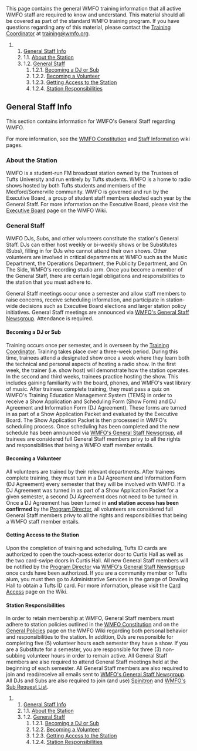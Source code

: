 This page contains the general WMFO training information that all active WMFO staff are required to know and understand. This material should all be covered as part of the standard WMFO training program. If you have questions regarding any of this material, please contact the [Training Coordinator](https://wiki.wmfo.org/About_WMFO/Executive_Board/Programming_Dept./Training_Office "Training Office") at [training@wmfo.org](mailto:training@wmfo.org "mailto:training@wmfo.org").

1.  1. [General Staff Info](https://wiki.wmfo.org/Training/General_Information_for_New_Staff#General_Staff_Info)
    1.  1.1. [About the Station](https://wiki.wmfo.org/Training/General_Information_for_New_Staff#About_the_Station)
    2.  1.2. [General Staff](https://wiki.wmfo.org/Training/General_Information_for_New_Staff#General_Staff)
        1.  1.2.1. [Becoming a DJ or Sub](https://wiki.wmfo.org/Training/General_Information_for_New_Staff#Becoming_a_DJ_or_Sub)
        2.  1.2.2. [Becoming a Volunteer](https://wiki.wmfo.org/Training/General_Information_for_New_Staff#Becoming_a_Volunteer)
        3.  1.2.3. [Getting Access to the Station](https://wiki.wmfo.org/Training/General_Information_for_New_Staff#Getting_Access_to_the_Station)
        4.  1.2.4. [Station Responsibilities](https://wiki.wmfo.org/Training/General_Information_for_New_Staff#Station_Responsibilities)

General Staff Info
------------------

This section contains information for WMFO's General Staff regarding WMFO.

For more information, see the [WMFO Constitution](https://wiki.wmfo.org/About_WMFO/Constitution "Constitution") and [Staff Information](https://wiki.wmfo.org/Staff_Info "Staff Info") wiki pages.

### About the Station

WMFO is a student-run FM broadcast station owned by the Trustees of Tufts University and run entirely by Tufts students. WMFO is a home to radio shows hosted by both Tufts students and members of the Medford/Somerville community. WMFO is governed and run by the Executive Board, a group of student staff members elected each year by the General Staff. For more information on the Executive Board, please visit the [Executive Board](https://wiki.wmfo.org/About_WMFO/Executive_Board "Executive Board") page on the WMFO Wiki.

### General Staff

WMFO DJs, Subs, and other volunteers constitute the station's General Staff. DJs can either host weekly or bi-weekly shows or be Substitutes (Subs), filling in for DJs who cannot attend their own shows. Other volunteers are involved in critical departments at WMFO such as the Music Department, the Operations Department, the Publicity Department, and On The Side, WMFO's recording studio arm. Once you become a member of the General Staff, there are certain legal obligations and responsibilities to the station that you must adhere to.

General Staff meetings occur once a semester and allow staff members to raise concerns, receive scheduling information, and participate in station-wide decisions such as Executive Board elections and larger station policy initiatives. General Staff meetings are announced via [WMFO's General Staff Newsgroup](https://wiki.wmfo.org/Staff_Info/Staff_Newsgroups "Staff Newsgroups"). Attendance is required.

#### Becoming a DJ or Sub

Training occurs once per semester, and is overseen by the [Training Coordinator](https://wiki.wmfo.org/About_WMFO/Executive_Board/Programming_Dept./Training_Office "Training Office"). Training takes place over a three-week period. During this time, trainees attend a designated show once a week where they learn both the technical and personal aspects of hosting a radio show. In the first week, the trainer (i.e. show host) will demonstrate how the station operates. In the second and third weeks, trainees practice hosting the show. This includes gaining familiarity with the board, phones, and WMFO's vast library of music. After trainees complete training, they must pass a quiz on WMFO's Training Education Management System (TEMS) in order to receive a Show Application and Scheduling Form (Show Form) and DJ Agreement and Information Form (DJ Agreement). These forms are turned in as part of a Show Application Packet and evaluated by the Executive Board. The Show Application Packet is then processed in WMFO's scheduling process. Once scheduling has been completed and the new schedule has been announced via [WMFO's General Staff Newsgroup](https://wiki.wmfo.org/Staff_Info/Staff_Newsgroups "Staff Newsgroups"), all trainees are considered full General Staff members privy to all the rights and responsibilities that being a WMFO staff member entails.

#### Becoming a Volunteer

All volunteers are trained by their relevant departments. After trainees complete training, they must turn in a DJ Agreement and Information Form (DJ Agreement) every semester that they will be involved with WMFO. If a DJ Agreement was turned in as part of a Show Application Packet for a given semester, a second DJ Agreement does not need to be turned in. Once a DJ Agreement has been turned in **and station access has been confirmed** by the [Program Director](https://wiki.wmfo.org/About_WMFO/Executive_Board/Programming_Dept. "Programming Dept."), all volunteers are considered full General Staff members privy to all the rights and responsibilities that being a WMFO staff member entails.

#### Getting Access to the Station

Upon the completion of training and scheduling, Tufts ID cards are authorized to open the touch-acess exterior door to Curtis Hall as well as the two card-swipe doors in Curtis Hall. All new General Staff members will be notified by the [Program Director](https://wiki.wmfo.org/About_WMFO/Executive_Board/Programming_Dept. "Programming Dept.") via [WMFO's General Staff Newsgroup](https://wiki.wmfo.org/Staff_Info/Staff_Newsgroups "Staff Newsgroups") once cards have been authorized. If you are a community member or Tufts alum, you must then go to Administrative Services in the garage of Dowling Hall to obtain a Tufts ID card. For more information, please visit the [Card Access](https://wiki.wmfo.org/Staff_Info/Card_Access "Card Access") page on the Wiki.

#### Station Responsibilities

In order to retain membership at WMFO, General Staff members must adhere to station policies outlined in the [WMFO Constitution](https://wiki.wmfo.org/About_WMFO/Constitution "Constitution") and on the [General Policies](https://wiki.wmfo.org/Staff_Info/General_Policies "General Policies") page on the WMFO Wiki regarding both personal behavior and responsibilities to the station. In addition, DJs are responsible for completing five (5) volunteer hours each semester they have a show. If you are a Substitute for a semester, you are responsible for three (3) non-subbing volunteer hours in order to remain active. All General Staff members are also required to attend General Staff meetings held at the beginning of each semester. All General Staff members are also required to join and read/receive all emails sent to [WMFO's General Staff Newsgroup](http://groups.google.com/group/wmfo-staff "http://groups.google.com/group/wmfo-staff"). All DJs and Subs are also required to join (and use) [Spinitron](https://wiki.wmfo.org/Staff_Info/Staff_Services/Spinitron "http://wiki.wmfo.org/Staff_Info/Staff_Services/Spinitron") and [WMFO's Sub Request List](http://groups.google.com/group/wmfo-sublist "http://groups.google.com/group/wmfo-sublist").

1.  1. [General Staff Info](#General_Staff_Info)
    1.  1.1. [About the Station](#About_the_Station)
    2.  1.2. [General Staff](#General_Staff)
        1.  1.2.1. [Becoming a DJ or Sub](#Becoming_a_DJ_or_Sub)
        2.  1.2.2. [Becoming a Volunteer](#Becoming_a_Volunteer)
        3.  1.2.3. [Getting Access to the Station](#Getting_Access_to_the_Station)
        4.  1.2.4. [Station Responsibilities](#Station_Responsibilities)


